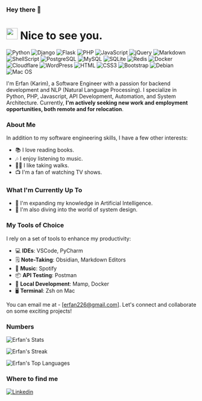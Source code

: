 ### Hey there 👋

<h1><img src="https://emojis.slackmojis.com/emojis/images/1531849430/4246/blob-sunglasses.gif?1531849430" width="30"/> Nice to see you.</h1>

![Python](https://img.shields.io/badge/Python-3776AB?style=flat-square&logo=python&logoColor=white)
![Django](https://img.shields.io/badge/Django-092E20?style=flat-square&logo=django&logoColor=white)
![Flask](https://img.shields.io/badge/Flask-000000?style=flat-square&logo=flask&logoColor=white)
![PHP](https://img.shields.io/badge/PHP-777BB4?style=flat-square&logo=php&logoColor=white)
![JavaScript](https://img.shields.io/badge/JavaScript-F7DF1E?style=flat-square&logo=javascript&logoColor=black)
![jQuery](https://img.shields.io/badge/jQuery-0769AD?style=flat-square&logo=jquery&logoColor=white)
![Markdown](https://img.shields.io/badge/Markdown-000000?style=flat-square&logo=markdown&logoColor=white)
![ShellScript](https://img.shields.io/badge/Shell_Script-121011?style=flat-square&logo=gnu-bash&logoColor=white)
![PostgreSQL](https://img.shields.io/badge/PostgreSQL-316192?style=flat-square&logo=postgresql&logoColor=white)
![MySQL](https://img.shields.io/badge/MySQL-005C84?style=flat-square&logo=mysql&logoColor=white)
![SQLite](https://img.shields.io/badge/SQLite-07405E?style=flat-square&logo=sqlite&logoColor=white)
![Redis](https://img.shields.io/badge/redis-%23DD0031.svg?&style=flat-square&logo=redis&logoColor=white)
![Docker](https://img.shields.io/badge/Docker-0CC1F3?style=flat-square&logo=docker&logoColor=white)
![Cloudflare](https://img.shields.io/badge/Cloudflare-F38020?style=flat-square&logo=Cloudflare&logoColor=white)
![WordPress](https://img.shields.io/badge/Wordpress-21759B?style=flat-square&logo=wordpress&logoColor=white)
![HTML](https://img.shields.io/badge/HTML5-E34F26?style=flat-square&logo=html5&logoColor=white)
![CSS3](https://img.shields.io/badge/CSS3-1572B6?style=flat-square&logo=css3&logoColor=white)
![Bootstrap](https://img.shields.io/badge/Bootstrap-563D7C?style=flat-square&logo=bootstrap&logoColor=white)
![Debian](https://img.shields.io/badge/Debian-A81D33?style=flat-square&logo=debian&logoColor=white)
![Mac OS](https://img.shields.io/badge/macOS-000000?style=flat-square&logo=apple&logoColor=white)

I'm Erfan (Karim), a Software Engineer with a passion for backend development and NLP (Natural Language Processing). I specialize in Python, PHP, Javascript, API Development, Automation, and System Architecture. Currently, **I'm actively seeking new work and employment opportunities, both remote and for relocation**.

### About Me
In addition to my software engineering skills, I have a few other interests:

- 📚 I love reading books.
- 🎶 I enjoy listening to music.
- 🚶‍♂️ I like taking walks.
- 📺 I'm a fan of watching TV shows.

### What I'm Currently Up To

- 🌱 I'm expanding my knowledge in Artificial Intelligence.
- 📖 I'm also diving into the world of system design.

### My Tools of Choice

I rely on a set of tools to enhance my productivity:

- 💻 **IDEs**: VSCode, PyCharm
- 🗒️ **Note-Taking**: Obsidian, Markdown Editors
- 🎵 **Music**: Spotify
- 📦 **API Testing**: Postman
- 🚀 **Local Development**: Mamp, Docker
- 🖥️ **Terminal**: Zsh on Mac

You can email me at - [erfan226@gmail.com]. Let's connect and collaborate on some exciting projects!

### Numbers
![Erfan's Stats](https://github-readme-stats.vercel.app/api?username=erfan226&theme=dark&show_icons=true&hide_border=true&count_private=true)

![Erfan's Streak](https://github-readme-streak-stats.herokuapp.com/?user=erfan226&theme=darcula&hide_border=true)

![Erfan's Top Languages](https://github-readme-stats.vercel.app/api/top-langs/?username=erfan226&theme=darcula&show_icons=true&hide_border=true&layout=compact)

### Where to find me
[![Linkedin](https://img.shields.io/badge/LinkedIn-0077B5?style=flat-square&logo=linkedin&logoColor=white)](http://linkedin.com/in/erfan-akhavan/) 

<!--
**erfan226/erfan226** is a ✨ _special_ ✨ repository because its `README.md` (this file) appears on your GitHub profile.

Here are some ideas to get you started:

- 🔭 I’m currently working on ...
- 🌱 I’m currently learning ...
- 👯 I’m looking to collaborate on ...
- 🤔 I’m looking for help with ...
- 💬 Ask me about ...
- 📫 How to reach me: ...
- 😄 Pronouns: ...
- ⚡ Fun fact: ...
-->
